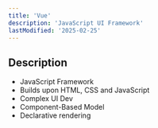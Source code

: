 ```yaml
---
title: 'Vue'
description: 'JavaScript UI Framework'
lastModified: '2025-02-25'
---
```


## Description

- JavaScript Framework
- Builds upon HTML, CSS and JavaScript
- Complex UI Dev
- Component-Based Model
- Declarative rendering
